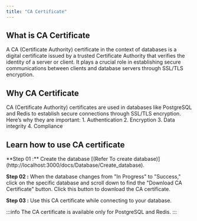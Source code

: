 ```yaml
--- 
title: "CA Certificate"
---
```

 
 ## What is CA Certificate 
  <span className="smallFont">
    A CA (Certificate Authority) certificate in the context of databases is a digital certificate issued by a trusted Certificate Authority that verifies the identity of a server or client. It plays a crucial role in establishing secure communications between clients and database servers through SSL/TLS encryption.
  </span>

 ## Why CA Certificate 
  <span className="smallFont">
    CA (Certificate Authority) certificates are used in databases like PostgreSQL and Redis to establish secure connections through SSL/TLS encryption. Here’s why they are important:
    1. Authentication
    2. Encryption
    3. Data integrity
    4. Compliance
  </span>

 ## Learn how to use CA certificate
   
   <span className="smallFont">
   **Step 01 :**  Create the database [(Refer To create database)](http://localhost:3000/docs/Database/Create_database).
   
   **Step 02 :** When the database changes from "In Progress" to "Success," click on the specific database and scroll down to find the "Download CA Certificate" button. Click this button to download the CA certificate. 

   <!-- img -->

   **Step 03 :** Use this CA certificate while connecting to your database.
   
  
:::info
  The CA certificate is available only for PostgreSQL and Redis.
:::
</span>
